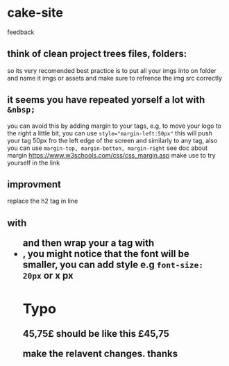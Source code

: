 # cake-site
feedback
## think of clean project trees files, folders:
so its very recomended best practice is to put all your imgs into on folder and name it imgs or assets
and make sure to refrence the img src correctly 
## it seems you have repeated yorself a lot with `&nbsp;`
you can avoid this by adding margin to your tags,
e.g, to move your logo to the right a little bit, you can use `style="margin-left:50px"` this will push your tag 50px fro the  left edge of the screen
and similarly to any tag, also you can use `margin-top, margin-botton, margin-right` see doc about margin https://www.w3schools.com/css/css_margin.asp
make use to try yourself in the link

## improvment
replace the h2 tag in line <h2> with <ul> and then wrap your a tag with <li>, you might notice that the font will be smaller, you can add style e.g `font-size: 20px` or x px
## Typo
45,75£ should be like this £45,75

make the relavent changes.
thanks
